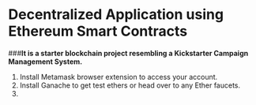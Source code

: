 # Decentralized Application using Ethereum Smart Contracts
###**It is a starter blockchain project resembling a Kickstarter Campaign Management System.**

1. Install Metamask browser extension to access your account.
2. Install Ganache to get test ethers or head over to any Ether faucets.
3. 
